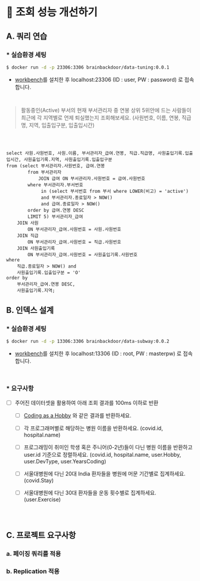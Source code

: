 # 🚀 조회 성능 개선하기

## A. 쿼리 연습

### * 실습환경 세팅

```sh
$ docker run -d -p 23306:3306 brainbackdoor/data-tuning:0.0.1
```
- [workbench](https://www.mysql.com/products/workbench/)를 설치한 후 localhost:23306 (ID : user, PW : password) 로 접속합니다.

<div style="line-height:1em"><br style="clear:both" ></div>

> 활동중인(Active) 부서의 현재 부서관리자 중 연봉 상위 5위안에 드는 사람들이 최근에 각 지역별로 언제 퇴실했는지 조회해보세요.
(사원번호, 이름, 연봉, 직급명, 지역, 입출입구분, 입출입시간)


<div style="line-height:1em"><br style="clear:both" ></div>
<div style="line-height:1em"><br style="clear:both" ></div>



```mysql
select 사원.사원번호, 사원.이름, 부서관리자_급여.연봉, 직급.직급명, 사원출입기록.입출입시간, 사원출입기록.지역, 사원출입기록.입출입구분
from (select 부서관리자.사원번호, 급여.연봉
		from 부서관리자
			JOIN 급여 ON 부서관리자.사원번호 = 급여.사원번호
		where 부서관리자.부서번호 
			 in (select 부서번호 from 부서 where LOWER(비고) = 'active') 
			 and 부서관리자.종료일자 > NOW()
			 and 급여.종료일자 > NOW()
		order by 급여.연봉 DESC 
		LIMIT 5) 부서관리자_급여 
	JOIN 사원
		ON 부서관리자_급여.사원번호 = 사원.사원번호
	JOIN 직급
		ON 부서관리자_급여.사원번호 = 직급.사원번호
	JOIN 사원출입기록
		ON 부서관리자_급여.사원번호 = 사원출입기록.사원번호
where
	직급.종료일자 > NOW() and
    사원출입기록.입출입구분 = 'O'
order by
	부서관리자_급여.연봉 DESC, 
    사원출입기록.지역;
```



## B. 인덱스 설계

### * 실습환경 세팅

```sh
$ docker run -d -p 13306:3306 brainbackdoor/data-subway:0.0.2
```
- [workbench](https://www.mysql.com/products/workbench/)를 설치한 후 localhost:13306 (ID : root, PW : masterpw) 로 접속합니다.

<div style="line-height:1em"><br style="clear:both" ></div>

### * 요구사항

- [ ] 주어진 데이터셋을 활용하여 아래 조회 결과를 100ms 이하로 반환

    - [ ] [Coding as a  Hobby](https://insights.stackoverflow.com/survey/2018#developer-profile-_-coding-as-a-hobby) 와 같은 결과를 반환하세요.

    - [ ] 각 프로그래머별로 해당하는 병원 이름을 반환하세요.  (covid.id, hospital.name)

    - [ ] 프로그래밍이 취미인 학생 혹은 주니어(0-2년)들이 다닌 병원 이름을 반환하고 user.id 기준으로 정렬하세요. (covid.id, hospital.name, user.Hobby, user.DevType, user.YearsCoding)

    - [ ] 서울대병원에 다닌 20대 India 환자들을 병원에 머문 기간별로 집계하세요. (covid.Stay)

    - [ ] 서울대병원에 다닌 30대 환자들을 운동 횟수별로 집계하세요. (user.Exercise)

<div style="line-height:1em"><br style="clear:both" ></div>
<div style="line-height:1em"><br style="clear:both" ></div>

## C. 프로젝트 요구사항

### a. 페이징 쿼리를 적용 

### b. Replication 적용 

